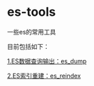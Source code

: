 # es-tools

一些es的常用工具

目前包括如下：

[1.ES数据查询输出：es_dump](./es_dump)   

[2.ES索引重建：es_reindex](./es_reindex)   